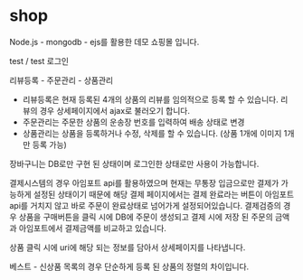 # shop

Node.js - mongodb - ejs를 활용한 데모 쇼핑몰 입니다.

test / test 로그인

리뷰등록 - 주문관리 - 상품관리
 * 리뷰등록은 현재 등록된 4개의 상품의 리뷰를 임의적으로 등록 할 수 있습니다. 리뷰의 경우 상세페이지에서 ajax로 불러오기 합니다.
 * 주문관리는 주문한 상품의 운송장 번호를 입력하여 배송 상태로 변경
 * 상품관리는 상품을 등록하거나 수정, 삭제를 할 수 있습니다. (상품 1개에 이미지 1개만 등록 가능)

장바구니는 DB로만 구현 된 상태이며 로그인한 상태로만 사용이 가능합니다.

결제시스템의 경우 아임포트 api를 활용하였으며 현재는 무통장 입금으로만 결제가 가능하게 설정된 상태이기 때문에 
해당 결제 페이지에서는 결제 완료라는 버튼이 아임포트 api를 거치지 않고 바로 주문이 완료상태로 넘어가게 설정되어있습니다.
결제검증의 경우 상품을 구매버튼을 클릭 시에 DB에 주문이 생성되고 결제 시에 저장 된 주문의 금액과 아임포트에서 결제금액를 비교하고 있습니다.

상품 클릭 시에 uri에 해당 되는 정보를 담아서 상세페이지를 나타냅니다.

베스트 - 신상품 목록의 경우 단순하게 등록 된 상품의 정렬의 차이입니다.
